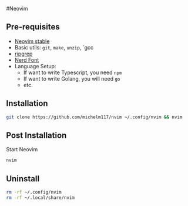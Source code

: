 #Neovim

## Pre-requisites
- [Neovim stable](https://github.com/neovim/neovim/releases/tag/stable)
- Basic utils: `git`, `make`, `unzip`, `gcc
- [ripgrep](https://github.com/BurntSushi/ripgrep#installation)
- [Nerd Font](https://www.nerdfonts.com/)
- Language Setup:
  - If want to write Typescript, you need `npm`
  - If want to write Golang, you will need `go`
  - etc.

## Installation
```sh
git clone https://github.com/michelm117/nvim ~/.config/nvim && nvim
```

## Post Installation
Start Neovim
```sh
nvim
```

## Uninstall
```sh
rm -rf ~/.config/nvim
rm -rf ~/.local/share/nvim
```
